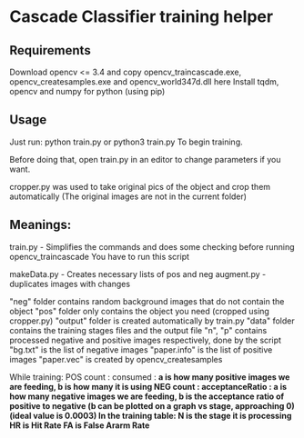 # Cascade Classifier training helper

## Requirements
Download opencv <= 3.4 and copy opencv_traincascade.exe, opencv_createsamples.exe and opencv_world347d.dll here
Install tqdm, opencv and numpy for python (using pip)


## Usage
Just run:
python train.py
or
python3 train.py
To begin training.


Before doing that, open train.py in an editor to change parameters if you want.


cropper.py was used to take original pics of the object and crop them automatically
(The original images are not in the current folder)




## Meanings:
train.py - Simplifies the commands and does some checking before running opencv_traincascade
You have to run this script

makeData.py - Creates necessary lists of pos and neg
augment.py - duplicates images with changes

"neg" folder contains random background images that do not contain the object
"pos" folder only contains the object you need (cropped using cropper.py)
"output" folder is created automatically by train.py
	"data" folder contains the training stages files and the output file
	"n", "p" contains processed negative and positive images respectively, done by the script
	"bg.txt" is the list of negative images
	"paper.info" is the list of positive images
	"paper.vec" is created by opencv_createsamples

While training:
	POS count : consumed    <a> : <b>
		a is how many positive images we are feeding, b is how many it is using
	NEG count : acceptanceRatio    <a> : <b>
		a is how many negative images we are feeding, b is the acceptance ratio of positive to negative
			(b can be plotted on a graph vs stage, approaching 0)
			(ideal value is 0.0003)
	In the training table:
		N is the stage it is processing
		HR is Hit Rate
		FA is False Ararm Rate